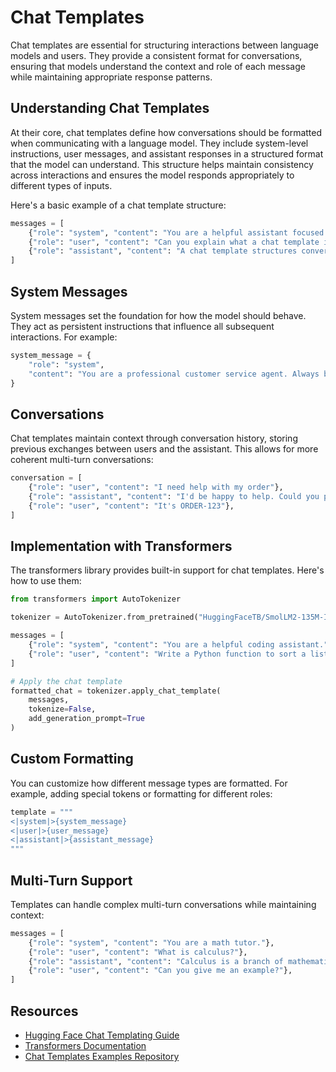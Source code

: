 # Chat Templates

Chat templates are essential for structuring interactions between language models and users. They provide a consistent format for conversations, ensuring that models understand the context and role of each message while maintaining appropriate response patterns.

## Understanding Chat Templates

At their core, chat templates define how conversations should be formatted when communicating with a language model. They include system-level instructions, user messages, and assistant responses in a structured format that the model can understand. This structure helps maintain consistency across interactions and ensures the model responds appropriately to different types of inputs.

Here's a basic example of a chat template structure:

```python
messages = [
    {"role": "system", "content": "You are a helpful assistant focused on technical topics."},
    {"role": "user", "content": "Can you explain what a chat template is?"},
    {"role": "assistant", "content": "A chat template structures conversations between users and AI models..."}
]
```

## System Messages

System messages set the foundation for how the model should behave. They act as persistent instructions that influence all subsequent interactions. For example:

```python
system_message = {
    "role": "system",
    "content": "You are a professional customer service agent. Always be polite, clear, and helpful."
}
```

## Conversations

Chat templates maintain context through conversation history, storing previous exchanges between users and the assistant. This allows for more coherent multi-turn conversations:

```python
conversation = [
    {"role": "user", "content": "I need help with my order"},
    {"role": "assistant", "content": "I'd be happy to help. Could you provide your order number?"},
    {"role": "user", "content": "It's ORDER-123"},
]
```

## Implementation with Transformers

The transformers library provides built-in support for chat templates. Here's how to use them:

```python
from transformers import AutoTokenizer

tokenizer = AutoTokenizer.from_pretrained("HuggingFaceTB/SmolLM2-135M-Instruct")

messages = [
    {"role": "system", "content": "You are a helpful coding assistant."},
    {"role": "user", "content": "Write a Python function to sort a list"},
]

# Apply the chat template
formatted_chat = tokenizer.apply_chat_template(
    messages,
    tokenize=False,
    add_generation_prompt=True
)
```

## Custom Formatting
You can customize how different message types are formatted. For example, adding special tokens or formatting for different roles:

```python
template = """
<|system|>{system_message}
<|user|>{user_message}
<|assistant|>{assistant_message}
"""
```

## Multi-Turn Support

Templates can handle complex multi-turn conversations while maintaining context:

```python
messages = [
    {"role": "system", "content": "You are a math tutor."},
    {"role": "user", "content": "What is calculus?"},
    {"role": "assistant", "content": "Calculus is a branch of mathematics..."},
    {"role": "user", "content": "Can you give me an example?"},
]
```


## Resources
- [Hugging Face Chat Templating Guide](https://huggingface.co/docs/transformers/main/en/chat_templating)
- [Transformers Documentation](https://huggingface.co/docs/transformers)
- [Chat Templates Examples Repository](https://huggingface.co/spaces/huggingface-projects/chat-templates) 